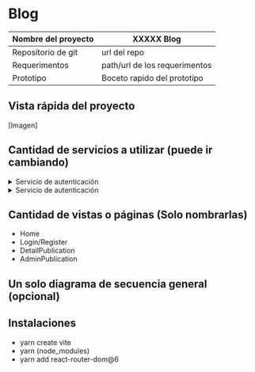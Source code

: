# Blog

| Nombre del proyecto | XXXXX Blog                    |
| ------------------- | ----------------------------- |
| Repositorio de git  | url del repo                  |
| Requerimentos       | path/url de los requerimentos |
| Prototipo           | Boceto rapido del prototipo   |

## Vista rápida del proyecto

[Imagen]

## Cantidad de servicios a utilizar (puede ir cambiando)

<details>
  <summary>
    Servicio de autenticación
  </summary>
  <pre>{{Baseurl}}/api/v1/auth</pre>
</details>

<details>
  <summary>
    Servicio de autenticación
  </summary>
  <pre>{{Baseurl}}/api/v1/auth</pre>
</details>


## Cantidad de vistas o páginas (Solo nombrarlas)

  * Home
  * Login/Register
  * DetailPublication
  * AdminPublication

## Un solo diagrama de secuencia general (opcional)


## Instalaciones

- yarn create vite
- yarn (node_modules)
- yarn add react-router-dom@6
